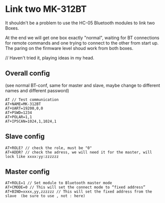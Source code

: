 # Link two MK-312BT

It shouldn't be a problem to use the HC-05 Bluetooth modules to link two Boxes.

At the end we will get one box exactly "normal", waiting for BT connections for remote commands and one trying to connect to the other from start up. The paring on the firmware level shoud work from both boxes.

// Haven't tried it, playing ideas in my head.

## Overall config

(see normal BT-conf, same for master and slave, maybe change to different names and different password)

```
AT // Test communication
AT+NAME=MK-312BT 
AT+UART=19200,0,0
AT+PSWD=1234
AT+POLAR=1,1
AT+IPSCAN=1024,1,1024,1 
```

## Slave config
```
AT+ROLE? // check the role, must be "0"
AT+ADDR? // check the adress, we will need it for the master, will lock like xxxx:yy:zzzzzz
```
## Master config
```
AT+ROLE=1 // Set module to Bluetooth master mode
AT+CMODE=0 // This will set the connect mode to “fixed address” 
AT+BIND=xxxx,yy,zzzzzz // This will set the fixed address from the slave  (be sure to use , not : here)
```
